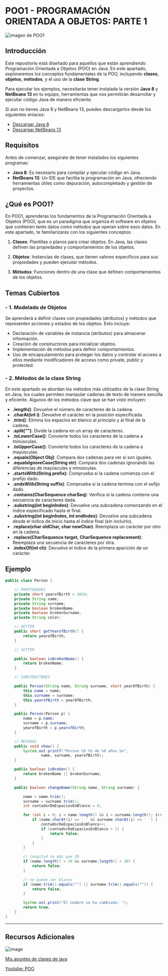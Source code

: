 # POO1 - PROGRAMACIÓN ORIENTADA A OBJETOS: PARTE 1

![imagen de POO1](https://res.cloudinary.com/pym/image/upload/c_scale,f_auto,q_auto,w_1200/v1/series/fundamentos-java-poo)

## Introducción
Este repositorio está diseñado para aquellos que están aprendiendo Programación Orientada a Objetos (POO) en Java. En este apartado, exploraremos los conceptos fundamentales de la POO, incluyendo **clases**, **objetos**, **métodos**, y el uso de la **clase String**.

Para ejecutar los ejemplos, necesitarás tener instalada la versión **Java 8** y **NetBeans 13** en tu equipo, herramientas que nos permitirán desarrollar y ejecutar código Java de manera eficiente.

Si aún no tienes Java 8 y NetBeans 13, puedes descargarlos desde los siguientes enlaces:
* [Descargar Java 8](https://www.oracle.com/java/technologies/downloads/#java8)
* [Descargar NetBeans 13](https://netbeans.apache.org/front/main/download/index.html)

## Requisitos

Antes de comenzar, asegúrate de tener instalados los siguientes programas:
* **Java 8**: Es necesario para compilar y ejecutar código en Java.
* **NetBeans 13**: Un IDE que facilita la programación en Java, ofreciendo herramientas útiles como depuración, autocompletado y gestión de proyectos.


## ¿Qué es POO1?

En POO1, aprenderás los fundamentos de la Programación Orientada a Objetos (POO), que es un paradigma que organiza el software en objetos que contienen tanto datos como métodos que operan sobre esos datos. En este apartado, te familiarizarás con los siguientes conceptos:

1. **Clases**: Plantillas o planos para crear objetos. En Java, las clases definen las propiedades y comportamientos de los objetos.

2. **Objetos**: Instancias de clases, que tienen valores específicos para sus propiedades y pueden ejecutar métodos.

3. **Métodos**: Funciones dentro de una clase que definen comportamientos de los objetos.


## Temas Cubiertos

### - 1. Modelado de Objetos
Se aprenderá a definir clases con propiedades (atributos) y métodos que representen acciones y estados de los objetos. Esto incluye:
* Declaración de variables de instancia (atributos) para almacenar información.
* Creación de constructores para inicializar objetos.
* Implementación de métodos para definir comportamientos.
* Uso de encapsulamiento para proteger los datos y controlar el acceso a ellos mediante modificadores de acceso como private, public y protected.

### - 2. Métodos de la clase String
En este apartado se abordan los métodos más utilizados de la clase String en Java, los cuales permiten manipular cadenas de texto de manera sencilla y eficiente. Algunos de los métodos clave que se han visto incluyen:

- **.length()**: Devuelve el número de caracteres de la cadena.
- **.charAt(int i)**: Devuelve el carácter en la posición especificada.
- **.trim()**: Elimina los espacios en blanco al principio y al final de la cadena.
- **.split("")**: Divide la cadena en un array de caracteres.
- **.toLowerCase()**: Convierte todos los caracteres de la cadena a minúsculas.
- **.toUpperCase()**: Convierte todos los caracteres de la cadena a mayúsculas.
- **.equals(Object Obj)**: Compara dos cadenas para ver si son iguales.
- **.equalsIgnoreCase(String str)**: Compara dos cadenas ignorando las diferencias de mayúsculas y minúsculas.
- **.startsWith(String prefix)**: Comprueba si la cadena comienza con el prefijo dado.
- **.endsWith(String suffix)**: Comprueba si la cadena termina con el sufijo dado.
- **.contains(CharSequence charSeq)**: Verifica si la cadena contiene una secuencia de caracteres dada.
- **.substring(int beginIndex)**: Devuelve una subcadena comenzando en el índice especificado hasta el final.
- **.substring(int beginIndex, int endIndex)**: Devuelve una subcadena desde el índice de inicio hasta el índice final (sin incluirlo).
- **.replace(char oldChar, char newChar)**: Reemplaza un carácter por otro en la cadena.
- **.replace(CharSequence target, CharSequence replacement)**: Reemplaza una secuencia de caracteres por otra.
- **.indexOf(int ch)**: Devuelve el índice de la primera aparición de un carácter.

## Ejemplo

```java
public class Person {

    // PROPIEDADES
    private short yearofBirth = 2024;
    private String name;
    private String surname;
    private boolean brokenName;
    private boolean brokenSurname;
    private String color;

    // GETTER
    public short getYearofBirth() {
        return yearofBirth;
    }

    // SETTER

    public boolean isBrokenName() {
        return brokenName;
    }

    // CONSTRUCTORES

    public Person(String name, String surname, short yearOfBirth) {
        this.name = name;
        this.surname = surname;
        this.yearofBirth = yearOfBirth;
    }

    public Person(Person p) {
        name = p.name;
        surname = p.surname;
        yearofBirth = p.yearofBirth;
    }

    // METODOS
    public void show() {
        System.out.printf("Person %S %S de %d años.%n",
                name, surname, yearofBirth);
    }

    public boolean isBroken() {
        return brokenName || brokenSurname;
    }

    public boolean changeName(String name, String surname) {

        name = name.trim();
        surname = surname.trim();
        int contadorDeEspaciosEnBlanco = 0;

        for (int i = 0; i < name.length() && i < surname.length(); i++) {
            if (name.charAt(i) == ' ' && surname.charAt(i) == ' ') {
                contadorDeEspaciosEnBlanco++;
                if (contadorDeEspaciosEnBlanco > 1) {
                    return false;
                }
            }
        }

        // longitud no más que 20
        if (name.length() > 20 && surname.length() > 20) {
            return false;
        }

        // no puede ser blanco
        if (name.trim().equals("") || surname.trim().equals("")) {
            return false;
        }

        System.out.print("El nombre se ha cambiado: ");
        return true;
    }
}
```

***
## Recursos Adicionales

![image](https://github.com/user-attachments/assets/53a6fcdb-a9b9-484e-a289-447ea763fdf9)

[Mis apuntes de clases de java](https://docs.google.com/document/d/1UQKqXJs8Lfmtzleo0wHB9RxlRbQ_zkJz3XWycYPm5ko/edit?usp=sharing)

[Youtube: POO](https://www.youtube.com/watch?v=SI7O81GMG2A&t=23s)
